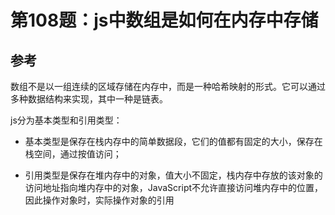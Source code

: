 # 第108题：js中数组是如何在内存中存储

## 参考

数组不是以一组连续的区域存储在内存中，而是一种哈希映射的形式。它可以通过多种数据结构来实现，其中一种是链表。

js分为基本类型和引用类型：

* 基本类型是保存在栈内存中的简单数据段，它们的值都有固定的大小，保存在栈空间，通过按值访问；

* 引用类型是保存在堆内存中的对象，值大小不固定，栈内存中存放的该对象的访问地址指向堆内存中的对象，JavaScript不允许直接访问堆内存中的位置，因此操作对象时，实际操作对象的引用